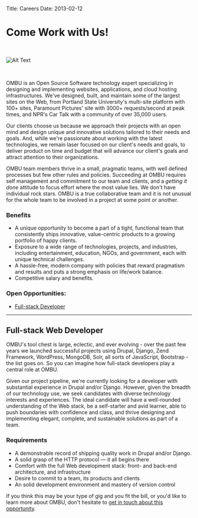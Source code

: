 Title: Careers
Date: 2013-02-12

Come Work with Us!
=======

<br>

![Alt Text](/theme/img/team/office.jpg)

<br>

OMBU is an Open Source Software technology expert specializing in designing and
implementing websites, applications, and cloud hosting infrastructures. We've
designed, built, and maintain some of the largest sites on the Web, from
Portland State University's multi-site platform with 100+ sites, Paramount
Pictures' site with 3000+ requests/second at peak times, and NPR's Car Talk with
a community of over 35,000 users.

Our clients choose us because we approach their projects with an open mind and 
design unique and innovative solutions tailored to their needs and 
goals. And, while we're passionate about working with the latest technologies,
 we remain laser focused on our client's needs and goals, to deliver product 
 on time and budget that will advance our client's goals and attract attention
  to their organizations. 

OMBU team members thrive in a small, pragmatic teams, with well defined 
processes but few other rules and policies. Succeeding at OMBU requires self 
management and commitment to our team and clients, and a *getting 
it done* attitude to focus effort where the most value lies. We don't have 
individual rock stars. OMBU is a true collaborative team and it is not 
unusual for the whole team to be involved in a project at some point or another.

### Benefits

- A unique opportunity to become a part of a tight, functional team that 
  consistently ships innovative, value-centric products to a growing 
  portfolio of happy clients.
- Exposure to a wide range of technologies, projects, and industries, including
  entertainment, education, NGOs, and government, each with unique technical
  challenges.
- A hassle-free, modern company with policies that reward pragmatism and 
  results and puts a strong emphasis on life/work balance. 
- Competitive salary and benefits.

### Open Opportunities:

- [Full-stack Developer](#full-stack-developer)

* * *

<a id="full-stack-developer"></a> Full-stack Web Developer
------------------------------------------------------

OMBU's tool chest is large, eclectic, and ever evolving - over the past few 
years we launched successful projects using Drupal, Django, Zend Framework, 
WordPress, MongoDB, Solr, all sorts of JavaScript, Bootstrap - the list goes on.
So you can imagine how full-stack developers play a central role at OMBU.

Given our project pipeline, we're currently looking for a developer with 
substantial experience in Drupal and/or Django. However, given the breadth of
our technology use, we seek candidates with diverse technology interests and 
experiences. The ideal candidate will have a well-rounded understanding of  the
Web stack, be a self-starter and avid learner, able to push boundaries with 
confidence and class, and thrive designing and implementing elegant, complete,
and sustainable solutions as part of a team.

### Requirements

- A demonstrable record of shipping quality work in Drupal and/or Django.
- A solid grasp of the HTTP protocol — it all begins there
- Comfort with the full Web development stack: front- and back-end
  architecture, and infrastructure
- Desire to commit to a team, its products and clients
- An solid development environment and  mastery of version control

If you think this may be your type of gig and you fit the bill, or you'd like
to learn more about OMBU, don't hesitate to <a href="mailto:martin@ombuweb.com"
class="btn btn-primary">get in touch about this opportunity</a>.

